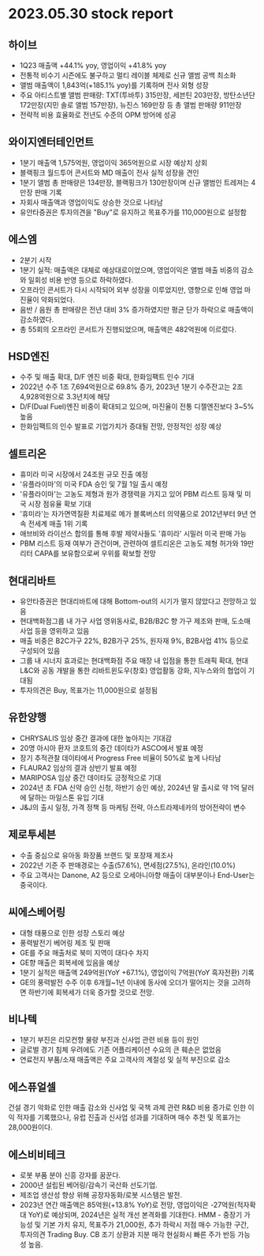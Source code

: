 # 2023.05.30 stock report
## 하이브
- 1Q23 매출액 +44.1% yoy, 영업이익 +41.8% yoy
- 전통적 비수기 시즌에도 불구하고 멀티 레이블 체제로 신규 앨범 공백 최소화
- 앨범 매출액이 1,843억(+185.1% yoy)를 기록하며 전사 외형 성장
- 주요 아티스트별 앨범 판매량: TXT(투바투) 315만장, 세븐틴 203만장, 방탄소년단 172만장(지민 솔로 앨범 157만장), 뉴진스 169만장 등 총 앨범 판매량 911만장
- 전략적 비용 효율화로 전년도 수준의 OPM 방어에 성공
## 와이지엔터테인먼트
- 1분기 매출액 1,575억원, 영업이익 365억원으로 시장 예상치 상회
- 블랙핑크 월드투어 콘서트와 MD 매출이 전사 실적 성장을 견인
- 1분기 앨범 총 판매량은 134만장, 블랙핑크가 130만장이며 신규 앨범인 트레져는 4만장 판매 기록
- 자회사 매출액과 영업이익도 상승한 것으로 나타남
- 유안타증권은 투자의견을 "Buy"로 유지하고 목표주가를 110,000원으로 설정함
## 에스엠
- 2분기 시작
- 1분기 실적: 매출액은 대체로 예상대로이었으며, 영업이익은 앨범 매출 비중의 감소와 일회성 비용 반영 등으로 하락하였다.
- 오프라인 콘서트가 다시 시작되어 외부 성장을 이루었지만, 영향으로 인해 영업 마진율이 약화되었다.
- 음반 / 음원 총 판매량은 전년 대비 3% 증가하였지만 평균 단가 하락으로 매출액이 감소하였다.
- 총 55회의 오프라인 콘서트가 진행되었으며, 매출액은 482억원에 이르렀다.
## HSD엔진
- 수주 및 매출 확대, D/F 엔진 비중 확대, 한화임팩트 인수 기대
- 2022년 수주 1조 7,694억원으로 69.8% 증가, 2023년 1분기 수주잔고는 2조 4,928억원으로 3.3년치에 해당
- D/F(Dual Fuel)엔진 비중이 확대되고 있으며, 마진율이 전통 디젤엔진보다 3~5% 높음
- 한화임팩트의 인수 발표로 기업가치가 증대될 전망, 안정적인 성장 예상
## 셀트리온
- 휴미라 미국 시장에서 24조원 규모 진출 예정
- '유플라이마'의 미국 FDA 승인 및 7월 1일 출시 예정
- '유플라이마'는 고농도 제형과 원가 경쟁력을 가지고 있어 PBM 리스트 등재 및 미국 시장 점유율 확보 기대
- '휴미라'는 자가면역질환 치료제로 메가 블록버스터 의약품으로 2012년부터 9년 연속 전세계 매출 1위 기록
- 애브비와 라이선스 합의를 통해 후발 제약사들도 '휴미라' 시밀러 미국 판매 가능
- PBM 리스트 등재 여부가 관건이며, 관련하여 셀트리온은 고농도 제형 허가와 19만리터 CAPA를 보유함으로써 우위를 확보할 전망
## 현대리바트
- 유안타증권은 현대리바트에 대해 Bottom-out의 시기가 멀지 않았다고 전망하고 있음
- 현대백화점그룹 내 가구 사업 영위동사로, B2B/B2C 향 가구 제조와 판매, 도소매 사업 등을 영위하고 있음
- 매출 비중은 B2C가구 22%, B2B가구 25%, 원자재 9%, B2B사업 41% 등으로 구성되어 있음
- 그룹 내 시너지 효과로는 현대백화점 주요 매장 내 입점을 통한 트래픽 확대, 현대L&C와 공동 개발을 통한 리바트윈도우(창호) 영업활동 강화, 지누스와의 협업이 기대됨
- 투자의견은 Buy, 목표가는 11,000원으로 설정됨
## 유한양행
- CHRYSALIS 임상 중간 결과에 대한 높아지는 기대감
- 20명 아시아 환자 코호트의 중간 데이타가 ASCO에서 발표 예정
- 장기 추적관찰 데이타에서 Progress Free 비율이 50%로 높게 나타남
- FLAURA2 임상의 결과 상반기 발표 예정
- MARIPOSA 임상 중간 데이타도 긍정적으로 기대
- 2024년 초 FDA 신약 승인 신청, 하반기 승인 예상, 2024년 말 출시로 약 1억 달러에 달하는 마일스톤 유입 기대
- J&J의 출시 일정, 가격 정책 등 마케팅 전략, 아스트라제네카의 방어전략이 변수
## 제로투세븐
- 수출 중심으로 유아동 화장품 브랜드 및 포장재 제조사
- 2022년 기준 주 판매경로는 수출(57.6%), 면세점(27.5%), 온라인(10.0%)
- 주요 고객사는 Danone, A2 등으로 오세아니아향 매출이 대부분이나 End-User는 중국이다.
## 씨에스베어링
- 대형 태풍으로 인한 성장 스토리 예상
- 풍력발전기 베어링 제조 및 판매
- GE를 주요 매출처로 북미 지역이 대다수 차지
- GE향 매출은 회복세에 있음을 예상
- 1분기 실적은 매출액 249억원(YoY +67.1%), 영업이익 7억원(YoY 흑자전환) 기록
- GE의 풍력발전 수주 이후 6개월~1년 이내에 동사에 오더가 떨어지는 것을 고려하면 하반기에 회복세가 더욱 증가할 것으로 전망.
## 비나텍
- 1분기 부진은 리모컨향 물량 부진과 신사업 관련 비용 등이 원인
- 글로벌 경기 침체 우려에도 기존 어플리케이션 수요의 큰 훼손은 없었음
- 연료전지 부품/소재 매출액은 주요 고객사의 계절성 및 실적 부진으로 감소
## 에스퓨얼셀
건설 경기 악화로 인한 매출 감소와 신사업 및 국책 과제 관련 R&D 비용 증가로 인한 이익 적자를 기록했으나, 유럽 진출과 신사업 성과를 기대하며 매수 추천 및 목표가는 28,000원이다.
## 에스비비테크
- 로봇 부품 분야 신흥 강자를 꿈꾼다.
- 2000년 설립된 베어링/감속기 국산화 선도기업.
- 제조업 생산성 향상 위해 공장자동화/로봇 시스템은 발전.
- 2023년 연간 매출액은 85억원(+13.8% YoY)로 전망, 영업이익은 -27억원(적자확대 YoY)로 예상되며, 2024년은 실적 개선 본격화를 기대한다.
HMM - 중장기 가능성 및 기본 가치 유지, 목표주가 21,000원, 추가 하락시 저점 매수 가능한 구간, 투자의견 Trading Buy. CB 조기 상환과 지분 매각 현실화시 빠른 주가 반등 가능성 높음.